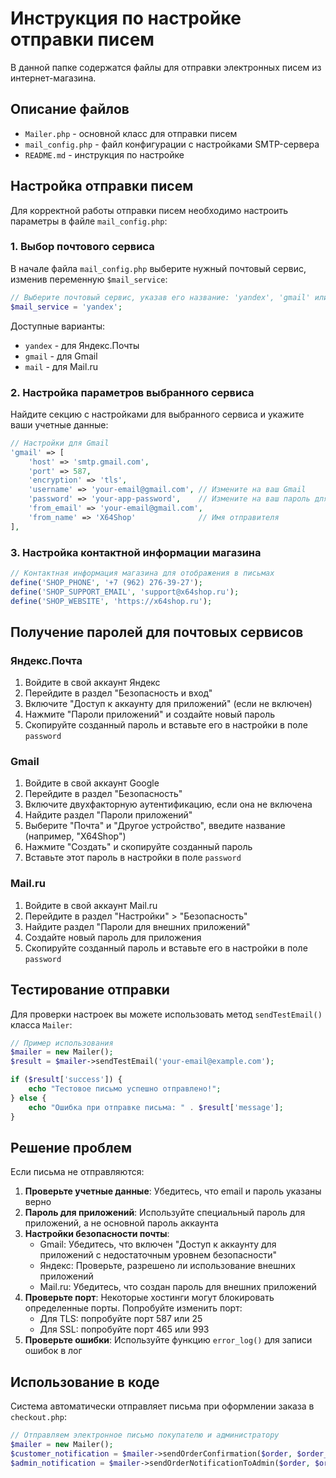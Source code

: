 # Инструкция по настройке отправки писем

В данной папке содержатся файлы для отправки электронных писем из интернет-магазина.

## Описание файлов

- `Mailer.php` - основной класс для отправки писем
- `mail_config.php` - файл конфигурации с настройками SMTP-сервера
- `README.md` - инструкция по настройке

## Настройка отправки писем

Для корректной работы отправки писем необходимо настроить параметры в файле `mail_config.php`:

### 1. Выбор почтового сервиса

В начале файла `mail_config.php` выберите нужный почтовый сервис, изменив переменную `$mail_service`:

```php
// Выберите почтовый сервис, указав его название: 'yandex', 'gmail' или 'mail'
$mail_service = 'yandex';
```

Доступные варианты:
- `yandex` - для Яндекс.Почты
- `gmail` - для Gmail
- `mail` - для Mail.ru

### 2. Настройка параметров выбранного сервиса

Найдите секцию с настройками для выбранного сервиса и укажите ваши учетные данные:

```php
// Настройки для Gmail
'gmail' => [
    'host' => 'smtp.gmail.com',
    'port' => 587,
    'encryption' => 'tls',
    'username' => 'your-email@gmail.com', // Измените на ваш Gmail
    'password' => 'your-app-password',    // Измените на ваш пароль для приложений
    'from_email' => 'your-email@gmail.com',
    'from_name' => 'X64Shop'              // Имя отправителя
],
```

### 3. Настройка контактной информации магазина

```php
// Контактная информация магазина для отображения в письмах
define('SHOP_PHONE', '+7 (962) 276-39-27');
define('SHOP_SUPPORT_EMAIL', 'support@x64shop.ru');
define('SHOP_WEBSITE', 'https://x64shop.ru');
```

## Получение паролей для почтовых сервисов

### Яндекс.Почта

1. Войдите в свой аккаунт Яндекс
2. Перейдите в раздел "Безопасность и вход"
3. Включите "Доступ к аккаунту для приложений" (если не включен)
4. Нажмите "Пароли приложений" и создайте новый пароль
5. Скопируйте созданный пароль и вставьте его в настройки в поле `password`

### Gmail

1. Войдите в свой аккаунт Google
2. Перейдите в раздел "Безопасность"
3. Включите двухфакторную аутентификацию, если она не включена
4. Найдите раздел "Пароли приложений"
5. Выберите "Почта" и "Другое устройство", введите название (например, "X64Shop")
6. Нажмите "Создать" и скопируйте созданный пароль
7. Вставьте этот пароль в настройки в поле `password`

### Mail.ru

1. Войдите в свой аккаунт Mail.ru
2. Перейдите в раздел "Настройки" > "Безопасность"
3. Найдите раздел "Пароли для внешних приложений"
4. Создайте новый пароль для приложения
5. Скопируйте созданный пароль и вставьте его в настройки в поле `password`

## Тестирование отправки

Для проверки настроек вы можете использовать метод `sendTestEmail()` класса `Mailer`:

```php
// Пример использования
$mailer = new Mailer();
$result = $mailer->sendTestEmail('your-email@example.com');

if ($result['success']) {
    echo "Тестовое письмо успешно отправлено!";
} else {
    echo "Ошибка при отправке письма: " . $result['message'];
}
```

## Решение проблем

Если письма не отправляются:

1. **Проверьте учетные данные**: Убедитесь, что email и пароль указаны верно
2. **Пароль для приложений**: Используйте специальный пароль для приложений, а не основной пароль аккаунта
3. **Настройки безопасности почты**:
   - Gmail: Убедитесь, что включен "Доступ к аккаунту для приложений с недостаточным уровнем безопасности"
   - Яндекс: Проверьте, разрешено ли использование внешних приложений
   - Mail.ru: Убедитесь, что создан пароль для внешних приложений
4. **Проверьте порт**: Некоторые хостинги могут блокировать определенные порты. Попробуйте изменить порт:
   - Для TLS: попробуйте порт 587 или 25
   - Для SSL: попробуйте порт 465 или 993
5. **Проверьте ошибки**: Используйте функцию `error_log()` для записи ошибок в лог

## Использование в коде

Система автоматически отправляет письма при оформлении заказа в `checkout.php`:

```php
// Отправляем электронное письмо покупателю и администратору
$mailer = new Mailer();
$customer_notification = $mailer->sendOrderConfirmation($order, $order_items);
$admin_notification = $mailer->sendOrderNotificationToAdmin($order, $order_items);
``` 